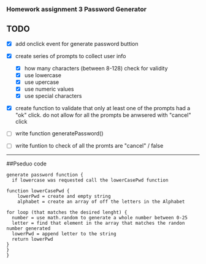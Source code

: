 ### Homework assignment 3 Password Generator

## TODO
- [X] add onclick event for generate password buttion
- [X] create series of prompts to collect user info
  - [X] how many characters (between 8-128) check for validity
  - [X] use lowercase
  - [X] use upercase
  - [X] use numeric values
  - [X] use special characters
- [X] create function to validate that only at least one of the prompts had a "ok" click. do not allow for all the prompts be anwsered with "cancel" click
- [ ] write function generatePassword() 
- [ ] write funtion to check of all the promts are "cancel" / false


------------------
##Pseduo code

  ```
  generate password function {
    if lowercase was requested call the lowerCasePwd function 
      
function lowerCasePwd {
      lowerPwd = create and empty string
      alphabet = create an array of off the letters in the Alphabet
  
  for loop (that matches the desired lenght) {
    number = use math.random to generate a whole number between 0-25
    letter = find that element in the array that matches the randon number generated
    lowerPwd = append letter to the string 
    return lowerPwd
  }
  }
  }
  
```
